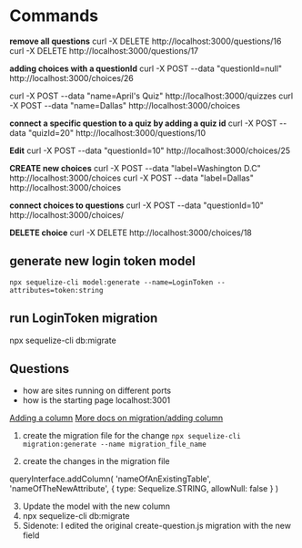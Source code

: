 # Commands



**remove all questions**
curl -X DELETE http://localhost:3000/questions/16
curl -X DELETE http://localhost:3000/questions/17


**adding choices with a questionId**
 curl -X POST --data "questionId=null" http://localhost:3000/choices/26

curl -X POST --data "name=April's Quiz" http://localhost:3000/quizzes
curl -X POST --data "name=Dallas" http://localhost:3000/choices

**connect a specific question to a quiz by adding a quiz id**
curl -X POST --data "quizId=20" http://localhost:3000/questions/10

**Edit**
curl -X POST --data "questionId=10" http://localhost:3000/choices/25

**CREATE new choices**
curl -X POST --data "label=Washington D.C" http://localhost:3000/choices
curl -X POST --data "label=Dallas" http://localhost:3000/choices

**connect choices to questions**
curl -X POST --data "questionId=10" http://localhost:3000/choices/

**DELETE choice**
curl -X DELETE http://localhost:3000/choices/18



generate new login token model
-------------------------------
`npx sequelize-cli model:generate --name=LoginToken --attributes=token:string`

run LoginToken migration
---------------------
npx sequelize-cli db:migrate


Questions
----------
 * how are sites running on different ports
 * how is the starting page localhost:3001
 

 [Adding a column](https://dev.to/nedsoft/add-new-fields-to-existing-sequelize-migration-3527)
 [More docs on migration/adding column](https://sequelize.org/v3/docs/migrations/)
 1. create the migration file for the change
 `npx sequelize-cli migration:generate --name migration_file_name`

 2. create the changes in the migration file

 queryInterface.addColumn(
  'nameOfAnExistingTable',
  'nameOfTheNewAttribute',
  {
    type: Sequelize.STRING,
    allowNull: false
  }
)

3. Update the model with the new column
4. npx sequelize-cli db:migrate
5. Sidenote: I edited the original create-question.js migration with the new field